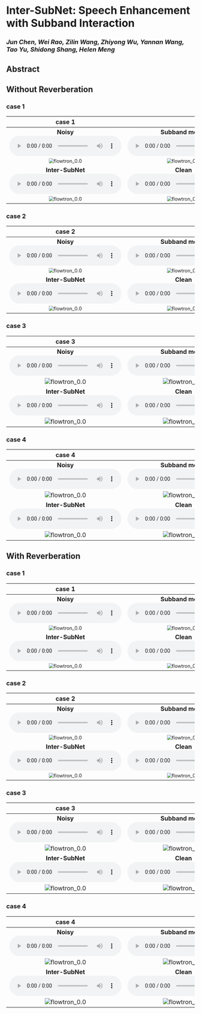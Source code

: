 # Inter-SubNet: Speech Enhancement with Subband Interaction

### *Jun Chen, Wei Rao, Zilin Wang, Zhiyong Wu, Yannan Wang,  Tao Yu, Shidong Shang, Helen Meng*

<h2 id = "1">Abstract</h2>





## Without Reverberation

<h3 id = "3"> case 1</h3>

|                          **case 1**                          |                                                              |
| :----------------------------------------------------------: | :----------------------------------------------------------: |
| **Noisy** <br><audio controls><source src="./data/no_reverb/example245/noisy.wav" type="audio/wav">Your browser does not support the audio element.</audio> | **Subband model** <br>  <audio controls><source src="./data/no_reverb/example245/Subband_model.wav" type="audio/wav">Your browser does not support the audio element.</audio> |
| <img src="./data/no_reverb/example245/noisy.jpg" alt="flowtron_0.0" style="zoom: 80%;" /> | <img src="./data/no_reverb/example245/Subband_model.jpg" alt="flowtron_0.0" style="zoom: 80%;" /> |
| **Inter-SubNet**<br>  <audio controls><source src="./data/no_reverb/example245/Inter_SubNet.wav" type="audio/wav">Your browser does not support the audio element.</audio> | **Clean** <br> <audio controls><source src="./data/no_reverb/example245/clean.wav" type="audio/wav">Your browser does not support the audio element.</audio> |
| <img src="./data/no_reverb/example245/Inter_SubNet.jpg" alt="flowtron_0.0" style="zoom: 80%;" /> | <img src="./data/no_reverb/example245/clean.jpg" alt="flowtron_0.0" style="zoom: 80%;" /> |



<h3 id = "3"> case 2</h3>

|                          **case 2**                          |                                                              |
| :----------------------------------------------------------: | :----------------------------------------------------------: |
| **Noisy** <br><audio controls><source src="./data/no_reverb/example110/noisy.wav" type="audio/wav">Your browser does not support the audio element.</audio> | **Subband model** <br>  <audio controls><source src="./data/no_reverb/example110/Subband_model.wav" type="audio/wav">Your browser does not support the audio element.</audio> |
| <img src="./data/no_reverb/example110/noisy.jpg" alt="flowtron_0.0" style="zoom: 80%;" /> | <img src="./data/no_reverb/example110/Subband_model.jpg" alt="flowtron_0.0" style="zoom: 80%;" /> |
| **Inter-SubNet**<br>  <audio controls><source src="./data/no_reverb/example110/Inter_SubNet.wav" type="audio/wav">Your browser does not support the audio element.</audio> | **Clean** <br> <audio controls><source src="./data/no_reverb/example110/clean.wav" type="audio/wav">Your browser does not support the audio element.</audio> |
| <img src="./data/no_reverb/example110/Inter_SubNet.jpg" alt="flowtron_0.0" style="zoom: 80%;" /> | <img src="./data/no_reverb/example110/clean.jpg" alt="flowtron_0.0" style="zoom: 80%;" /> |



<h3 id = "3"> case 3</h3>

|                          **case 3**                          |                                                              |
| :----------------------------------------------------------: | :----------------------------------------------------------: |
| **Noisy**  <audio controls><source src="./data/no_reverb/example38/noisy.wav" type="audio/wav">Your browser does not support the audio element.</audio> | **Subband model**   <audio controls><source src="./data/no_reverb/example38/Subband_model.wav" type="audio/wav">Your browser does not support the audio element.</audio> |
| ![flowtron_0.0](./data/no_reverb/example38/noisy.jpg?lastModify=1659000255) | ![flowtron_0.0](./data/no_reverb/example38/Subband_model.jpg?lastModify=1659000255) |
| **Inter-SubNet**  <audio controls><source src="./data/no_reverb/example38/Inter_SubNet.wav" type="audio/wav">Your browser does not support the audio element.</audio> | **Clean**  <audio controls><source src="./data/no_reverb/example38/clean.wav" type="audio/wav">Your browser does not support the audio element.</audio> |
| ![flowtron_0.0](./data/no_reverb/example38/Inter_SubNet.jpg?lastModify=1659000255) | ![flowtron_0.0](./data/no_reverb/example38/clean.jpg?lastModify=1659000255) |



<h3 id = "3"> case 4</h3>

|                          **case 4**                          |                                                              |
| :----------------------------------------------------------: | :----------------------------------------------------------: |
| **Noisy**  <audio controls><source src="./data/no_reverb/example213/noisy.wav" type="audio/wav">Your browser does not support the audio element.</audio> | **Subband model**   <audio controls><source src="./data/no_reverb/example213/Subband_model.wav" type="audio/wav">Your browser does not support the audio element.</audio> |
| ![flowtron_0.0](./data/no_reverb/example213/noisy.jpg?lastModify=1659000482) | ![flowtron_0.0](./data/no_reverb/example213/Subband_model.jpg?lastModify=1659000482) |
| **Inter-SubNet**  <audio controls><source src="./data/no_reverb/example213/Inter_SubNet.wav" type="audio/wav">Your browser does not support the audio element.</audio> | **Clean**  <audio controls><source src="./data/no_reverb/example213/clean.wav" type="audio/wav">Your browser does not support the audio element.</audio> |
| ![flowtron_0.0](./data/no_reverb/example213/Inter_SubNet.jpg?lastModify=1659000482) | ![flowtron_0.0](./data/no_reverb/example213/clean.jpg?lastModify=1659000482) |







## With Reverberation

<h3 id = "3"> case 1</h3>

|                          **case 1**                          |                                                              |
| :----------------------------------------------------------: | :----------------------------------------------------------: |
| **Noisy** <br><audio controls><source src="./data/with_reverb/example38/noisy.wav" type="audio/wav">Your browser does not support the audio element.</audio> | **Subband model** <br>  <audio controls><source src="./data/with_reverb/example38/Subband_model.wav" type="audio/wav">Your browser does not support the audio element.</audio> |
| <img src="./data/with_reverb/example38/noisy.jpg" alt="flowtron_0.0" style="zoom: 80%;" /> | <img src="./data/with_reverb/example38/Subband_model.jpg" alt="flowtron_0.0" style="zoom: 80%;" /> |
| **Inter-SubNet**<br>  <audio controls><source src="./data/with_reverb/example38/Inter_SubNet.wav" type="audio/wav">Your browser does not support the audio element.</audio> | **Clean** <br> <audio controls><source src="./data/with_reverb/example38/clean.wav" type="audio/wav">Your browser does not support the audio element.</audio> |
| <img src="./data/with_reverb/example38/Inter_SubNet.jpg" alt="flowtron_0.0" style="zoom: 80%;" /> | <img src="./data/with_reverb/example38/clean.jpg" alt="flowtron_0.0" style="zoom: 80%;" /> |



<h3 id = "3"> case 2</h3>

|                          **case 2**                          |                                                              |
| :----------------------------------------------------------: | :----------------------------------------------------------: |
| **Noisy** <br><audio controls><source src="./data/with_reverb/example110/noisy.wav" type="audio/wav">Your browser does not support the audio element.</audio> | **Subband model** <br>  <audio controls><source src="./data/with_reverb/example110/Subband_model.wav" type="audio/wav">Your browser does not support the audio element.</audio> |
| <img src="./data/with_reverb/example110/noisy.jpg" alt="flowtron_0.0" style="zoom: 80%;" /> | <img src="./data/with_reverb/example110/Subband_model.jpg" alt="flowtron_0.0" style="zoom: 80%;" /> |
| **Inter-SubNet**<br>  <audio controls><source src="./data/with_reverb/example110/Inter_SubNet.wav" type="audio/wav">Your browser does not support the audio element.</audio> | **Clean** <br> <audio controls><source src="./data/with_reverb/example110/clean.wav" type="audio/wav">Your browser does not support the audio element.</audio> |
| <img src="./data/with_reverb/example110/Inter_SubNet.jpg" alt="flowtron_0.0" style="zoom: 80%;" /> | <img src="./data/with_reverb/example110/clean.jpg" alt="flowtron_0.0" style="zoom: 80%;" /> |



<h3 id = "3"> case 3</h3>

|                          **case 3**                          |                                                              |
| :----------------------------------------------------------: | :----------------------------------------------------------: |
| **Noisy**  <audio controls><source src="./data/with_reverb/example245/noisy.wav" type="audio/wav">Your browser does not support the audio element.</audio> | **Subband model**   <audio controls><source src="./data/with_reverb/example245/Subband_model.wav" type="audio/wav">Your browser does not support the audio element.</audio> |
| ![flowtron_0.0](./data/with_reverb/example245/noisy.jpg?lastModify=1659000796) | ![flowtron_0.0](./data/with_reverb/example245/Subband_model.jpg?lastModify=1659000796) |
| **Inter-SubNet**  <audio controls><source src="./data/with_reverb/example245/Inter_SubNet.wav" type="audio/wav">Your browser does not support the audio element.</audio> | **Clean**  <audio controls><source src="./data/with_reverb/example245/clean.wav" type="audio/wav">Your browser does not support the audio element.</audio> |
| ![flowtron_0.0](./data/with_reverb/example245/Inter_SubNet.jpg?lastModify=1659000796) | ![flowtron_0.0](./data/with_reverb/example245/clean.jpg?lastModify=1659000796) |



<h3 id = "3"> case 4</h3>

|                          **case 4**                          |                                                              |
| :----------------------------------------------------------: | :----------------------------------------------------------: |
| **Noisy**  <audio controls><source src="./data/with_reverb/example206/noisy.wav" type="audio/wav">Your browser does not support the audio element.</audio> | **Subband model**   <audio controls><source src="./data/with_reverb/example206/Subband_model.wav" type="audio/wav">Your browser does not support the audio element.</audio> |
| ![flowtron_0.0](./data/with_reverb/example206/noisy.jpg?lastModify=1659000796?lastModify=1659000875) | ![flowtron_0.0](./data/with_reverb/example206/Subband_model.jpg?lastModify=1659000796?lastModify=1659000875) |
| **Inter-SubNet**  <audio controls><source src="./data/with_reverb/example206/Inter_SubNet.wav" type="audio/wav">Your browser does not support the audio element.</audio> | **Clean**  <audio controls><source src="./data/with_reverb/example206/clean.wav" type="audio/wav">Your browser does not support the audio element.</audio> |
| ![flowtron_0.0](./data/with_reverb/example206/Inter_SubNet.jpg?lastModify=1659000796?lastModify=1659000875) | ![flowtron_0.0](./data/with_reverb/example206/clean.jpg?lastModify=1659000796?lastModify=1659000875) |
